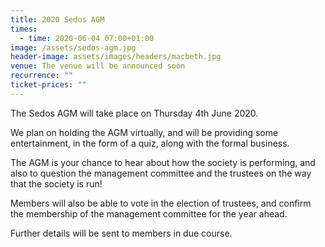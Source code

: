 ```yaml
---
title: 2020 Sedos AGM
times:
  - time: 2020-06-04 07:00+01:00
image: /assets/sedos-agm.jpg
header-image: assets/images/headers/macbeth.jpg
venue: The venue will be announced soon
recurrence: ""
ticket-prices: ""
---
```

The Sedos AGM will take place on Thursday 4th June 2020.

We plan on holding the AGM virtually, and will be providing some entertainment, in the form of a quiz, along with the formal business.

The AGM is your chance to hear about how the society is performing, and also to question the management committee and the trustees on the way that the society is run!

Members will also be able to vote in the election of trustees, and confirm the membership of the management committee for the year ahead.

Further details will be sent to members in due course.